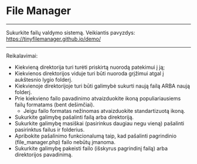# File Manager

---

Sukurkite failų valdymo sistemą.
Veikiantis pavyzdys: https://tinyfilemanager.github.io/demo/

---

Reikalavimai:

- Kiekvieną direktorija turi turėti priskirtą nuorodą patekimui į ją;
- Kiekvienos direktorijos viduje turi būti nuoroda grįžimui atgal į aukštesnio lygio folderį.
- Kiekvienoje direktorijoje turi būti galimybė sukurti naują failą ARBA naują folderį.
- Prie kiekvieno failo pavadinimo atvaizduokite ikoną populiariausiems failų formatams (bent dešimčiai).
  - Jeigu failo formatas nežinomas atvaizduokite standartizuotą ikoną.
- Sukurkite galimybę pašalinti failą arba direktoriją.
- Sukurkite galimybę masiškai (pasirinkus daugiau negu vieną) pašalinti pasirinktus failus ir folderius.
- Apribokite pašalinimo funkcionalumą taip, kad pašalinti pagrindinio (file_manager.php) failo nebūtų įmanoma.
- Sukurkite galimybę pakeisti failo (išskyrus pagrindinį failą) arba direktorijos pavadinimą.
